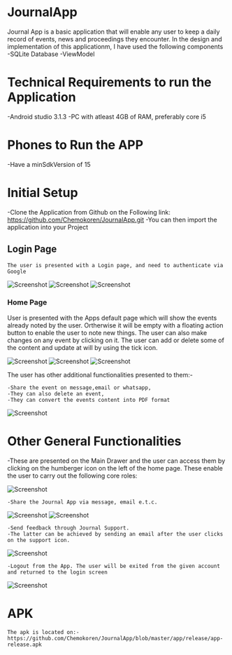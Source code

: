 # JournalApp
Journal App is a basic application that will enable any user to keep a daily record of events, news and proceedings they encounter.
In the design and implementation of this applicationm, I have used the following components
-SQLite Database
-ViewModel
# Technical Requirements to run the Application
-Android studio 3.1.3
-PC with atleast 4GB of RAM, preferably core i5

# Phones to Run the APP
-Have a minSdkVersion of 15

# Initial Setup
-Clone the Application from Github on the Following link: https://github.com/Chemokoren/JournalApp.git
-You can then import the application into your Project

## Login Page

```
The user is presented with a Login page, and need to authenticate via Google
```

![Screenshot](https://github.com/Chemokoren/JournalApp/blob/master/images/Screenshot_1530472885.png)
![Screenshot](https://github.com/Chemokoren/JournalApp/blob/master/images/Screenshot_1530472548.png)
![Screenshot](https://github.com/Chemokoren/JournalApp/blob/master/images/Screenshot_1530472572.png)

### Home Page
User is presented with the Apps default page which will show the events already noted by the user. Ortherwise it will be empty with
a floating action button to enable the user to note new things.
The user can also make changes on any event by clicking on it. The user can add or delete some of the content and update at will by
using the tick icon.

![Screenshot](https://github.com/Chemokoren/JournalApp/blob/master/images/Screenshot_1530472636.png)
![Screenshot](https://github.com/Chemokoren/JournalApp/blob/master/images/Screenshot_1530472600.png)
![Screenshot](https://github.com/Chemokoren/JournalApp/blob/master/images/Screenshot_1530472627.png)

The user has other additional functionalities presented to them:-
```
-Share the event on message,email or whatsapp,
-They can also delete an event,
-They can convert the events content into PDF format
```
![Screenshot](https://github.com/Chemokoren/JournalApp/blob/master/images/Screenshot_1530474667.png)

# Other General Functionalities
-These are presented on the Main Drawer and the user can access them by clicking on the humberger icon on the left of the home page.
These enable the user to carry out the following core roles:

![Screenshot](https://github.com/Chemokoren/JournalApp/blob/master/images/Screenshot_1530472587.png)

```
-Share the Journal App via message, email e.t.c.
```
![Screenshot](https://github.com/Chemokoren/JournalApp/blob/master/images/Screenshot_1530472644.png)
![Screenshot](https://github.com/Chemokoren/JournalApp/blob/master/images/Screenshot_1530472652.png)
```
-Send feedback through Journal Support.
-The latter can be achieved by sending an email after the user clicks on the support icon.
```
![Screenshot](https://github.com/Chemokoren/JournalApp/blob/master/images/Screenshot_1530472665.png)

```
-Logout from the App. The user will be exited from the given account and returned to the login screen
```
![Screenshot](https://github.com/Chemokoren/JournalApp/blob/master/images/Screenshot_1530474682.png)
# APK
```
The apk is located on:-
https://github.com/Chemokoren/JournalApp/blob/master/app/release/app-release.apk
```

